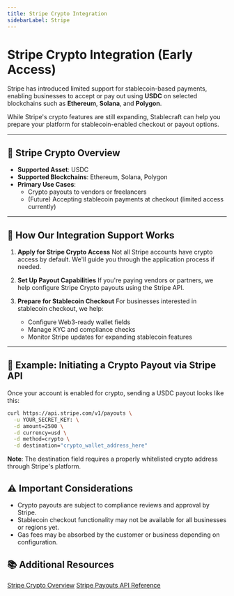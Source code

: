 ```yaml
---
title: Stripe Crypto Integration
sidebarLabel: Stripe
---
```


# Stripe Crypto Integration (Early Access)

Stripe has introduced limited support for stablecoin-based payments, enabling businesses to accept or pay out using **USDC** on selected blockchains such as **Ethereum**, **Solana**, and **Polygon**.

While Stripe's crypto features are still expanding, Stablecraft can help you prepare your platform for stablecoin-enabled checkout or payout options.

---

## 🚀 Stripe Crypto Overview

- **Supported Asset**: USDC
- **Supported Blockchains**: Ethereum, Solana, Polygon
- **Primary Use Cases**:
  - Crypto payouts to vendors or freelancers
  - (Future) Accepting stablecoin payments at checkout (limited access currently)

---

## 🔗 How Our Integration Support Works

1. **Apply for Stripe Crypto Access**
   Not all Stripe accounts have crypto access by default. We'll guide you through the application process if needed.

2. **Set Up Payout Capabilities**
   If you're paying vendors or partners, we help configure Stripe Crypto payouts using the Stripe API.

3. **Prepare for Stablecoin Checkout**
   For businesses interested in stablecoin checkout, we help:
   - Configure Web3-ready wallet fields
   - Manage KYC and compliance checks
   - Monitor Stripe updates for expanding stablecoin features

---

## 🧩 Example: Initiating a Crypto Payout via Stripe API

Once your account is enabled for crypto, sending a USDC payout looks like this:

```bash
curl https://api.stripe.com/v1/payouts \
  -u YOUR_SECRET_KEY: \
  -d amount=2500 \
  -d currency=usd \
  -d method=crypto \
  -d destination="crypto_wallet_address_here"
```
**Note**: The destination field requires a properly whitelisted crypto address through Stripe's platform.

## ⚠️ Important Considerations

- Crypto payouts are subject to compliance reviews and approval by Stripe.
- Stablecoin checkout functionality may not be available for all businesses or regions yet.
- Gas fees may be absorbed by the customer or business depending on configuration.

## 📚 Additional Resources

[Stripe Crypto Overview](https://stripe.com/docs/crypto)
[Stripe Payouts API Reference](https://stripe.com/docs/api/payouts)
